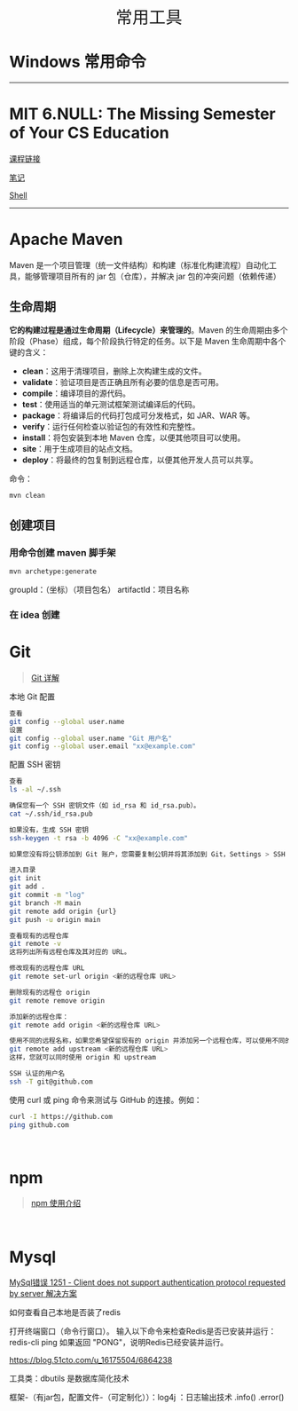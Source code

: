 <p align="center">
   <a style="font-size:30px;"> 常用工具 </a>

</p>

# Windows 常用命令

---

# MIT 6.NULL: The Missing Semester of Your CS Education
[课程链接](https://missing.csail.mit.edu/)

[笔记](https://segmentfault.com/a/1190000039107866)

[Shell](./shell.md)

---

# Apache Maven
Maven 是一个项目管理（统一文件结构）和构建（标准化构建流程）自动化工具，能够管理项目所有的 jar 包（仓库），并解决 jar 包的冲突问题（依赖传递）

## 生命周期

**它的构建过程是通过生命周期（Lifecycle）来管理的**。Maven 的生命周期由多个阶段（Phase）组成，每个阶段执行特定的任务。以下是 Maven 生命周期中各个键的含义：

- **clean**：这用于清理项目，删除上次构建生成的文件。
- **validate**：验证项目是否正确且所有必要的信息是否可用。
- **compile**：编译项目的源代码。
- **test**：使用适当的单元测试框架测试编译后的代码。
- **package**：将编译后的代码打包成可分发格式，如 JAR、WAR 等。
- **verify**：运行任何检查以验证包的有效性和完整性。
- **install**：将包安装到本地 Maven 仓库，以便其他项目可以使用。
- **site**：用于生成项目的站点文档。
- **deploy**：将最终的包复制到远程仓库，以便其他开发人员可以共享。

命令：
```bash
mvn clean
```

## 创建项目

### 用命令创建 maven 脚手架
```bash
mvn archetype:generate
```
groupId：（坐标）（项目包名）
artifactId：项目名称


### 在 idea 创建

# Git
> [Git 详解](https://pdai.tech/md/devops/tool/tool-git.html)

本地 Git 配置
```bash
查看
git config --global user.name
设置
git config --global user.name "Git 用户名"
git config --global user.email "xx@example.com"
```
配置 SSH 密钥
```bash
查看
ls -al ~/.ssh

确保您有一个 SSH 密钥文件（如 id_rsa 和 id_rsa.pub）。
cat ~/.ssh/id_rsa.pub

如果没有，生成 SSH 密钥
ssh-keygen -t rsa -b 4096 -C "xx@example.com"

如果您没有将公钥添加到 Git 账户，您需要复制公钥并将其添加到 Git，Settings > SSH and GPG keys，然后添加新密钥。
```

```bash
进入目录
git init
git add .
git commit -m "log"
git branch -M main
git remote add origin {url}
git push -u origin main
```

```bash
查看现有的远程仓库
git remote -v
这将列出所有远程仓库及其对应的 URL。

修改现有的远程仓库 URL
git remote set-url origin <新的远程仓库 URL>

删除现有的远程仓 origin 
git remote remove origin

添加新的远程仓库：
git remote add origin <新的远程仓库 URL>

使用不同的远程名称，如果您希望保留现有的 origin 并添加另一个远程仓库，可以使用不同的名称。例如：
git remote add upstream <新的远程仓库 URL>
这样，您就可以同时使用 origin 和 upstream

SSH 认证的用户名
ssh -T git@github.com 
```

使用 curl 或 ping 命令来测试与 GitHub 的连接。例如：
```bash
curl -I https://github.com
ping github.com
```
<br>

# npm
> [npm 使用介绍](https://www.runoob.com/nodejs/nodejs-npm.html)

<br>

# Mysql
[MySql错误 1251 - Client does not support authentication protocol requested by server 解决方案](https://blog.csdn.net/OCEAN_C/article/details/89719578)


如何查看自己本地是否装了redis

打开终端窗口（命令行窗口）。
输入以下命令来检查Redis是否已安装并运行： redis-cli ping 如果返回 "PONG"，说明Redis已经安装并运行。

<https://blog.51cto.com/u_16175504/6864238>




工具类：dbutils 是数据库简化技术  

框架-（有jar包，配置文件-（可定制化））：log4j ：日志输出技术  .info()  .error()